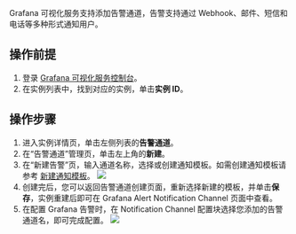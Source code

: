 Grafana 可视化服务支持添加告警通道，告警支持通过 Webhook、邮件、短信和电话等多种形式通知用户。

## 操作前提
1. 登录 [Grafana 可视化服务控制台](https://console.cloud.tencent.com/monitor/grafana)。
2. 在实例列表中，找到对应的实例，单击**实例 ID**。

## 操作步骤
1. 进入实例详情页，单击左侧列表的**告警通道**。
2. 在“告警通道”管理页，单击左上角的**新建**。
3. 在“新建告警”页，输入通道名称，选择或创建通知模板。如需创建通知模板请参考 [新建通知模板](https://cloud.tencent.com/document/product/248/50404)。
   ![](https://qcloudimg.tencent-cloud.cn/raw/eaa9b192cbcc287d65cfd669dc43aad0.png)
4. 创建完后，您可以返回告警通道创建页面，重新选择新建的模板，并单击**保存**，实例重建后即可在 Grafana Alert Notification Channel 页面中查看。
5. 在配置 Grafana 告警时，在 Notification Channel 配置块选择您添加的告警通道名，即可完成配置。
![](https://qcloudimg.tencent-cloud.cn/raw/840edc2f4a0cac66f1dade64d1ac467f.png)

